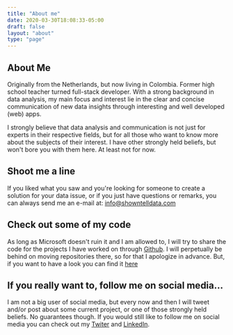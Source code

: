```yaml
---
title: "About me"
date: 2020-03-30T18:08:33-05:00
draft: false
layout: "about"
type: "page"
---
```


## About Me
Originally from the Netherlands, but now living in Colombia. Former high school teacher turned full-stack developer. With a strong background in data analysis, my main focus and interest lie in the clear and concise communication of new data insights through interesting and well developed (web) apps. 

I strongly believe that data analysis and communication is not just for experts in their respective fields, but for all those who want to know more about the subjects of their interest. I have other strongly held beliefs, but won't bore you with them here. At least not for now.

## Shoot me a line
If you liked what you saw and you're looking for someone to create a solution for your data issue, or if you just have questions or remarks, you can always send me an e-mail at: info@showntelldata.com

## Check out some of my code
As long as Microsoft doesn't ruin it and I am allowed to, I will try to share the code for the projects I have worked on through [Github](https://github.com/RoyNij/). I will perpetually be behind on moving repositories there, so for that I apologize in advance. But, if you want to have a look you can find it [here](https://github.com/RoyNij/)

## If you really want to, follow me on social media...
I am not a big user of social media, but every now and then I will tweet and/or post about some current project, or one of those strongly held beliefs. No guarantees though. If you would still like to follow me on social media you can check out my [Twiter](https://twitter.com/RoyNijhof/) and [LinkedIn](https://www.linkedin.com/in/roy-n-72111214/).
